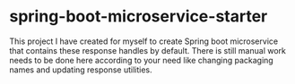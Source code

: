 # spring-boot-microservice-starter
This project I have created for myself to create Spring boot microservice that contains these response handles by default.
There is still manual work needs to be done here according to your need like changing packaging names and updating response utilities.
